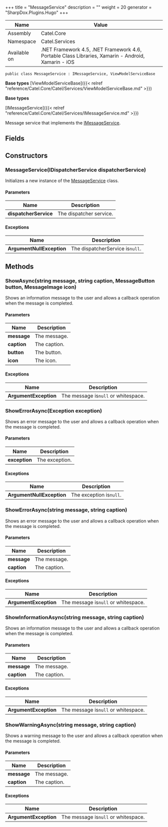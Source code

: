

+++
title = "MessageService" 
description = ""
weight = 20
generator = "SharpDox.Plugins.Hugo"
+++

Name|Value
---|---
Assembly|Catel.Core
Namespace|Catel.Services
Available on|.NET Framework 4.5, .NET Framework 4.6, Portable Class Libraries, Xamarin - Android, Xamarin - iOS

```
public class MessageService : IMessageService, ViewModelServiceBase
```

**Base types**
[ViewModelServiceBase]({{< relref "reference/Catel.Core/Catel/Services/ViewModelServiceBase.md" >}})

**Base types**

[IMessageService]({{< relref "reference/Catel.Core/Catel/Services/IMessageService.md" >}})

Message service that implements the [IMessageService](#).

## Fields

## Constructors

### MessageService(IDispatcherService dispatcherService)

Initializes a new instance of the [MessageService](#) class.

#### Parameters

Name|Description
---|---
**dispatcherService**|The dispatcher service.

#### Exceptions

Name|Description
---|---
**ArgumentNullException**|The dispatcherService is`null`.

## Methods

### ShowAsync(string message, string caption, MessageButton button, MessageImage icon)

Shows an information message to the user and allows a callback operation when the message is completed.

#### Parameters

Name|Description
---|---
**message**|The message.
**caption**|The caption.
**button**|The button.
**icon**|The icon.

#### Exceptions

Name|Description
---|---
**ArgumentException**|The message is`null` or whitespace.

### ShowErrorAsync(Exception exception)

Shows an error message to the user and allows a callback operation when the message is completed.

#### Parameters

Name|Description
---|---
**exception**|The exception.

#### Exceptions

Name|Description
---|---
**ArgumentNullException**|The exception is`null`.

### ShowErrorAsync(string message, string caption)

Shows an error message to the user and allows a callback operation when the message is completed.

#### Parameters

Name|Description
---|---
**message**|The message.
**caption**|The caption.

#### Exceptions

Name|Description
---|---
**ArgumentException**|The message is`null` or whitespace.

### ShowInformationAsync(string message, string caption)

Shows an information message to the user and allows a callback operation when the message is completed.

#### Parameters

Name|Description
---|---
**message**|The message.
**caption**|The caption.

#### Exceptions

Name|Description
---|---
**ArgumentException**|The message is`null` or whitespace.

### ShowWarningAsync(string message, string caption)

Shows a warning message to the user and allows a callback operation when the message is completed.

#### Parameters

Name|Description
---|---
**message**|The message.
**caption**|The caption.

#### Exceptions

Name|Description
---|---
**ArgumentException**|The message is`null` or whitespace.

